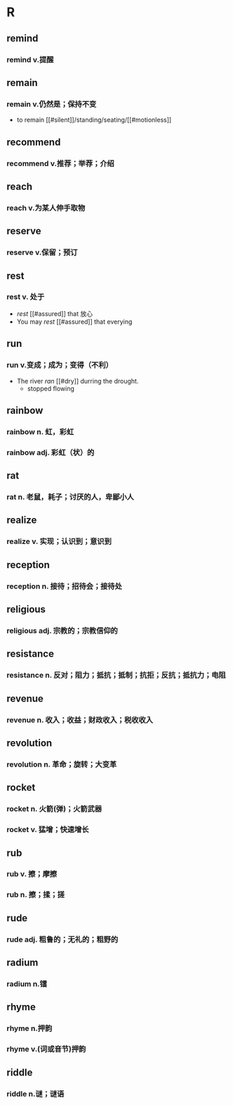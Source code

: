 
# R

## remind

### remind v.提醒

## remain

### remain v.仍然是；保持不变

- to remain [[#silent]]/standing/seating/[[#motionless]]

## recommend

### recommend v.推荐；举荐；介绍

## reach

### reach v.为某人伸手取物

## reserve

### reserve v.保留；预订

## rest

### rest v. 处于

- *rest* [[#assured]] that 放心
- You may *rest* [[#assured]] that everying

## run

### run v.变成；成为；变得（不利）

- The river *ran* [[#dry]] durring the drought.
	- stopped flowing

## rainbow

### rainbow n. 虹，彩虹

### rainbow adj. 彩虹（状）的

## rat

### rat n. 老鼠，耗子；讨厌的人，卑鄙小人

## realize

### realize v. 实现；认识到；意识到

## reception

### reception n. 接待；招待会；接待处

## religious

### religious adj. 宗教的；宗教信仰的

## resistance

### resistance n. 反对；阻力；抵抗；抵制；抗拒；反抗；抵抗力；电阻

## revenue

### revenue n. 收入；收益；财政收入；税收收入

## revolution

### revolution n. 革命；旋转；大变革

## rocket

### rocket n. 火箭(弹)；火箭武器

### rocket v. 猛增；快速增长

## rub

### rub v. 擦；摩擦

### rub n. 擦；揉；搓

## rude

### rude adj. 粗鲁的；无礼的；粗野的

## radium

### radium n.镭  

## rhyme

### rhyme n.押韵

### rhyme v.(词或音节)押韵  

## riddle

### riddle   n.谜；谜语  
